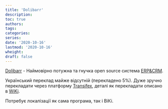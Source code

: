 ```yaml
---
title: 'Dolibarr'
description: 
toc: true
authors:
tags:
categories:
series:
date: '2020-10-16'
lastmod: '2020-10-16'
wheight: 
draft: false
---
```


[Dolibarr](https://www.dolibarr.org/) - Наймовірно потужна та гнучка open source система [ERP&CRM](https://crmswitch.com/crm-value/understanding-crm-erp/).

Український переклад майже відсутній (перекладено 5%). Дуже зручно перекладати через платформу [Transifex](https://www.transifex.com/), деталі як перекладати описано в [WiKi](https://wiki.dolibarr.org/index.php/Translator_documentation).

Потребує локалізації як сама програма, так і ВіКі.
